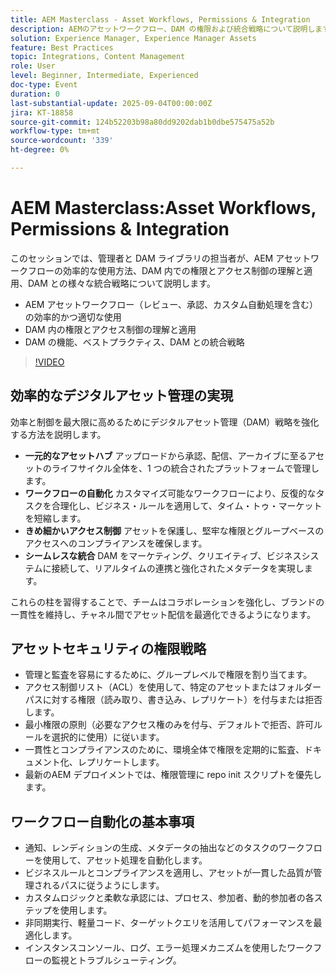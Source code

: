 ```yaml
---
title: AEM Masterclass - Asset Workflows, Permissions & Integration
description: AEMのアセットワークフロー、DAM の権限および統合戦略について説明します。 ベストプラクティスと自動化のヒントを求める管理者および DAM ライブラリアンに最適です。
solution: Experience Manager, Experience Manager Assets
feature: Best Practices
topic: Integrations, Content Management
role: User
level: Beginner, Intermediate, Experienced
doc-type: Event
duration: 0
last-substantial-update: 2025-09-04T00:00:00Z
jira: KT-18858
source-git-commit: 124b52203b98a80dd9202dab1b0dbe575475a52b
workflow-type: tm+mt
source-wordcount: '339'
ht-degree: 0%

---
```



# AEM Masterclass:Asset Workflows, Permissions &amp; Integration

このセッションでは、管理者と DAM ライブラリの担当者が、AEM アセットワークフローの効率的な使用方法、DAM 内での権限とアクセス制御の理解と適用、DAM との様々な統合戦略について説明します。

* AEM アセットワークフロー（レビュー、承認、カスタム自動処理を含む）の効率的かつ適切な使用
* DAM 内の権限とアクセス制御の理解と適用
* DAM の機能、ベストプラクティス、DAM との統合戦略

>[!VIDEO](https://video.tv.adobe.com/v/3471383/?learn=on&enablevpops)

## 効率的なデジタルアセット管理の実現

効率と制御を最大限に高めるためにデジタルアセット管理（DAM）戦略を強化する方法を説明します。

* **一元的なアセットハブ** アップロードから承認、配信、アーカイブに至るアセットのライフサイクル全体を、1 つの統合されたプラットフォームで管理します。
* **ワークフローの自動化** カスタマイズ可能なワークフローにより、反復的なタスクを合理化し、ビジネス・ルールを適用して、タイム・トゥ・マーケットを短縮します。
* **きめ細かいアクセス制御** アセットを保護し、堅牢な権限とグループベースのアクセスへのコンプライアンスを確保します。
* **シームレスな統合** DAM をマーケティング、クリエイティブ、ビジネスシステムに接続して、リアルタイムの連携と強化されたメタデータを実現します。

これらの柱を習得することで、チームはコラボレーションを強化し、ブランドの一貫性を維持し、チャネル間でアセット配信を最適化できるようになります。

## アセットセキュリティの権限戦略

* 管理と監査を容易にするために、グループレベルで権限を割り当てます。
* アクセス制御リスト（ACL）を使用して、特定のアセットまたはフォルダーパスに対する権限（読み取り、書き込み、レプリケート）を付与または拒否します。
* 最小権限の原則（必要なアクセス権のみを付与、デフォルトで拒否、許可ルールを選択的に使用）に従います。
* 一貫性とコンプライアンスのために、環境全体で権限を定期的に監査、ドキュメント化、レプリケートします。
* 最新のAEM デプロイメントでは、権限管理に repo init スクリプトを優先します。

## ワークフロー自動化の基本事項

* 通知、レンディションの生成、メタデータの抽出などのタスクのワークフローを使用して、アセット処理を自動化します。
* ビジネスルールとコンプライアンスを適用し、アセットが一貫した品質が管理されるパスに従うようにします。
* カスタムロジックと柔軟な承認には、プロセス、参加者、動的参加者の各ステップを使用します。
* 非同期実行、軽量コード、ターゲットクエリを活用してパフォーマンスを最適化します。
* インスタンスコンソール、ログ、エラー処理メカニズムを使用したワークフローの監視とトラブルシューティング。